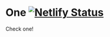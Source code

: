 # One [![Netlify Status](https://api.netlify.com/api/v1/badges/5b756360-a618-4534-a9c9-c54a444a0722/deploy-status)](https://app.netlify.com/sites/mono-one/deploys)

Check one!
